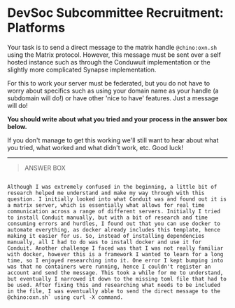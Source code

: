# DevSoc Subcommittee Recruitment: Platforms
Your task is to send a direct message to the matrix handle `@chino:oxn.sh` using the Matrix protocol. However, this message must be sent over a self hosted instance such as through the Conduwuit implementation or the slightly more complicated Synapse implementation.

For this to work your server must be federated, but you do not have to worry about specifics such as using your domain name as your handle (a subdomain will do!) or have other 'nice to have' features. Just a message will do!

**You should write about what you tried and your process in the answer box below.**

If you don't manage to get this working we'll still want to hear about what you tried, what worked and what didn't work, etc. Good luck!

---

> ANSWER BOX
```

Although I was extremely confused in the beginning, a little bit of research helped me understand and make my way through with this question. I initially looked into what Conduit was and found out it is a matrix server, which is essentially what allows for real time communication across a range of different servers. Initially I tried to install Conduit manually, but with a bit of research and time consuming errors and hurdles, I found out that you can use docker to automate everything, as docker already includes this template, hence making it easier for us. So, instead of installing dependencies manually, all I had to do was to install docker and use it for Conduit. Another challenge I faced was that I was not really familiar with docker, however this is a framework I wanted to learn for a long time, so I enjoyed researching into it. One error I kept bumping into was that no containers were running, hence I couldn't register an account and send the message. This took a while for me to understand, but eventually I narrowed it down to the missing toml file that had to be used. After fixing this and researching what needs to be included in the file, I was eventually able to send the direct message to the @chino:oxn.sh` using curl -X command. 

```